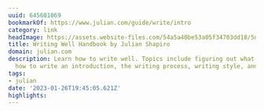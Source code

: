 ```yaml
---
uuid: 645601069
bookmarkOf: https://www.julian.com/guide/write/intro
category: link
headImage: https://assets.website-files.com/54a5a40be53a05f34703dd18/5d3612c1918b28e348b1b374_writing%20opengraph.jpg
title: Writing Well Handbook by Julian Shapiro
domain: julian.com
description: Learn how to write well. Topics include figuring out what to write about,
  how to write an introduction, the writing process, writing style, and copyediting.
tags:
- julian
date: '2023-01-26T19:45:05.621Z'
highlights:
---
```



